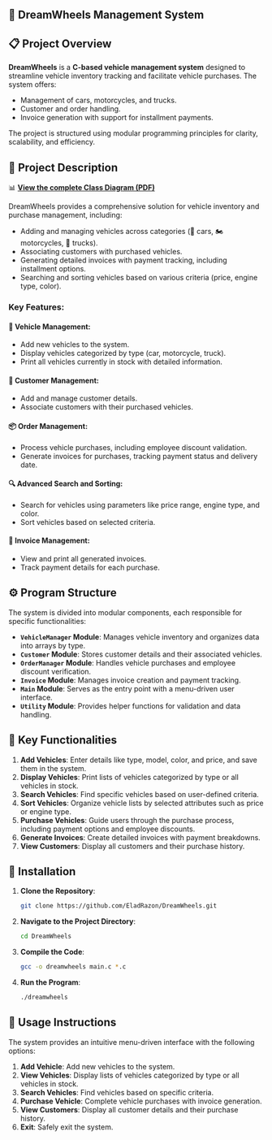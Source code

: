 ## 🚗 DreamWheels Management System  

## 📋 Project Overview  
**DreamWheels** is a **C-based vehicle management system** designed to streamline vehicle inventory tracking and facilitate vehicle purchases. The system offers:  
- Management of cars, motorcycles, and trucks.  
- Customer and order handling.  
- Invoice generation with support for installment payments.  

The project is structured using modular programming principles for clarity, scalability, and efficiency.  

## 📄 Project Description  
📊 **[View the complete Class Diagram (PDF)](Class%20Diagram.pdf)**  

DreamWheels provides a comprehensive solution for vehicle inventory and purchase management, including:  
- Adding and managing vehicles across categories (🚗 cars, 🏍️ motorcycles, 🚚 trucks).  
- Associating customers with purchased vehicles.  
- Generating detailed invoices with payment tracking, including installment options.  
- Searching and sorting vehicles based on various criteria (price, engine type, color).  

### Key Features:  

#### 🚗 Vehicle Management:  
- Add new vehicles to the system.  
- Display vehicles categorized by type (car, motorcycle, truck).  
- Print all vehicles currently in stock with detailed information.  

#### 👤 Customer Management:  
- Add and manage customer details.  
- Associate customers with their purchased vehicles.  

#### 📦 Order Management:  
- Process vehicle purchases, including employee discount validation.  
- Generate invoices for purchases, tracking payment status and delivery date.  

#### 🔍 Advanced Search and Sorting:  
- Search for vehicles using parameters like price range, engine type, and color.  
- Sort vehicles based on selected criteria.  

#### 🧾 Invoice Management:  
- View and print all generated invoices.  
- Track payment details for each purchase.  

## ⚙️ Program Structure  
The system is divided into modular components, each responsible for specific functionalities:  
- **`VehicleManager` Module**: Manages vehicle inventory and organizes data into arrays by type.  
- **`Customer` Module**: Stores customer details and their associated vehicles.  
- **`OrderManager` Module**: Handles vehicle purchases and employee discount verification.  
- **`Invoice` Module**: Manages invoice creation and payment tracking.  
- **`Main` Module**: Serves as the entry point with a menu-driven user interface.  
- **`Utility` Module**: Provides helper functions for validation and data handling.  

## 🏦 Key Functionalities  
1. **Add Vehicles**: Enter details like type, model, color, and price, and save them in the system.  
2. **Display Vehicles**: Print lists of vehicles categorized by type or all vehicles in stock.  
3. **Search Vehicles**: Find specific vehicles based on user-defined criteria.  
4. **Sort Vehicles**: Organize vehicle lists by selected attributes such as price or engine type.  
5. **Purchase Vehicles**: Guide users through the purchase process, including payment options and employee discounts.  
6. **Generate Invoices**: Create detailed invoices with payment breakdowns.  
7. **View Customers**: Display all customers and their purchase history.  

## 🚀 Installation  
1. **Clone the Repository**:  
   ```bash  
   git clone https://github.com/EladRazon/DreamWheels.git  
   ```  

2. **Navigate to the Project Directory**:  
   ```bash  
   cd DreamWheels  
   ```  

3. **Compile the Code**:  
   ```bash  
   gcc -o dreamwheels main.c *.c  
   ```  

4. **Run the Program**:  
   ```bash  
   ./dreamwheels  
   ```  

## 🚀 Usage Instructions  
The system provides an intuitive menu-driven interface with the following options:  
1. **Add Vehicle**: Add new vehicles to the system.  
2. **View Vehicles**: Display lists of vehicles categorized by type or all vehicles in stock.  
3. **Search Vehicles**: Find vehicles based on specific criteria.  
4. **Purchase Vehicle**: Complete vehicle purchases with invoice generation.  
5. **View Customers**: Display all customer details and their purchase history.  
6. **Exit**: Safely exit the system.  
